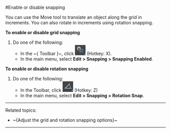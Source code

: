 #Enable or disable snapping

You can use the Move tool to translate an object along the grid in increments. You can also rotate in increments using rotation snapping.

**To enable or disable grid snapping**

1. Do one of the following:
	- In the ~{ Toolbar }~, click ![](../../images/icon_snap.png) (Hotkey: X).
	- In the main menu, select **Edit > Snapping > Snapping Enabled**.

**To enable or disable rotation snapping**

1. Do one of the following:
	- In the Toolbar, click ![](../../images/icon_rot_snap.png) (Hotkey: Z)
	- In the main menu, select **Edit > Snapping > Rotation Snap**.

---
Related topics:
-	~{Adjust the grid and rotation snapping options}~
---

